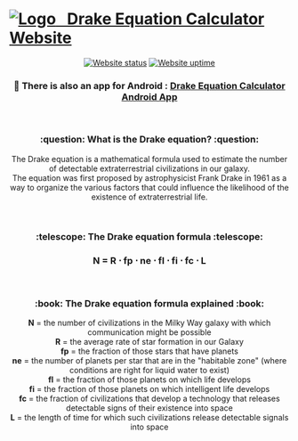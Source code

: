 # [![Logo](https://user-images.githubusercontent.com/86963425/220344222-3c05930c-d7dd-4f80-8d00-271a9bbbad60.png)&nbsp;&nbsp;&nbsp;Drake Equation Calculator Website](https://nickmihal.github.io/Drake-Equation-Calculator-Web/)

<div align="center">

[![Website status](https://img.shields.io/uptimerobot/status/m793785666-85863a9bb342801a83a7a610?label=website%20status&style=for-the-badge&logo=WPExplorer&custom_uptime_ratio=100)](https://nickmihal.github.io/Drake-Equation-Calculator-Web/) 
[![Website uptime](https://img.shields.io/uptimerobot/ratio/m793785666-85863a9bb342801a83a7a610?label=website%20uptime&style=for-the-badge&logo=WPExplorer)](https://stats.uptimerobot.com/Jxv32sBDoP)
  
<div>


<h3>

:iphone: There is also an app for Android : [Drake Equation Calculator Android App](https://github.com/NickMihal/Drake-Equation-Calculator-Android/) </h3>

<br>
<h3><p align="center">:question: What is the Drake equation? :question:</p></h3>

<p align="center"> The Drake equation is a mathematical formula used to estimate the number of detectable extraterrestrial civilizations in our galaxy. <br>
The equation was first proposed by astrophysicist Frank Drake in 1961 as a way to organize the various factors that could influence the likelihood of the existence of extraterrestrial life. </p>

<br>
<h3><p align="center">:telescope: The Drake equation formula :telescope:</p></h3>

<h3><p align="center"> N = R ⋅ fp ⋅ ne ⋅ fl ⋅ fi ⋅ fc ⋅ L </p></h3>
<br>

<h3><p align="center">:book: The Drake equation formula explained :book:</p></h3>

<b>N</b> = the number of civilizations in the Milky Way galaxy with which communication might be possible <br>
<b>R</b> = the average rate of star formation in our Galaxy <br>
<b>fp</b> = the fraction of those stars that have planets <br>
<b>ne</b> = the number of planets per star that are in the "habitable zone" (where conditions are right for liquid water to exist) <br>
<b>fl</b> = the fraction of those planets on which life develops <br>
<b>fi</b> = the fraction of those planets on which intelligent life develops <br>
<b>fc</b> = the fraction of civilizations that develop a technology that releases detectable signs of their existence into space <br>
<b>L</b> = the length of time for which such civilizations release detectable signals into space <br>
